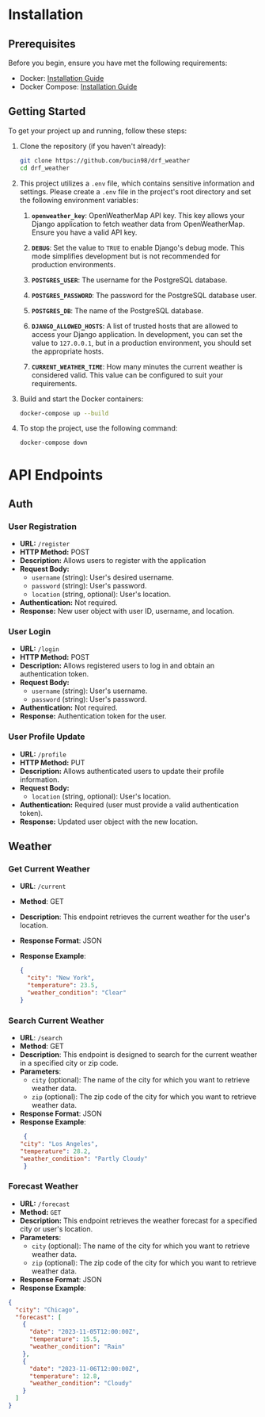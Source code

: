 # Installation

## Prerequisites

Before you begin, ensure you have met the following requirements:

- Docker: [Installation Guide](https://docs.docker.com/get-docker/)
- Docker Compose: [Installation Guide](https://docs.docker.com/compose/install/)

## Getting Started

To get your project up and running, follow these steps:

1. Clone the repository (if you haven't already):

   ```bash
   git clone https://github.com/bucin98/drf_weather
   cd drf_weather
   ```
2. This project utilizes a `.env` file, which contains sensitive information and settings. Please create a `.env` file in the project's root directory and set the following environment variables:

   1. **`openweather_key`**: OpenWeatherMap API key. This key allows your Django application to fetch weather data from OpenWeatherMap. Ensure you have a valid API key.

   2. **`DEBUG`**: Set the value to `TRUE` to enable Django's debug mode. This mode simplifies development but is not recommended for production environments.

   3. **`POSTGRES_USER`**: The username for the PostgreSQL database.

   4. **`POSTGRES_PASSWORD`**: The password for the PostgreSQL database user.

   5. **`POSTGRES_DB`**: The name of the PostgreSQL database.

   6. **`DJANGO_ALLOWED_HOSTS`**: A list of trusted hosts that are allowed to access your Django application. In development, you can set the value to `127.0.0.1`, but in a production environment, you should set the appropriate hosts.

   7. **`CURRENT_WEATHER_TIME`**: How many minutes the current weather is considered valid. This value can be configured to suit your requirements.

3. Build and start the Docker containers:
    ```bash
    docker-compose up --build
    ```
4. To stop the project, use the following command:
    ```bash
    docker-compose down
    ```

# API Endpoints

## Auth

### User Registration

- **URL:** `/register`
- **HTTP Method:** POST
- **Description:** Allows users to register with the application
- **Request Body:**
    - `username` (string): User's desired username.
    - `password` (string): User's password.
    - `location` (string, optional): User's location.
- **Authentication:** Not required.
- **Response:** New user object with user ID, username, and location.

### User Login

- **URL:** `/login`
- **HTTP Method:** POST
- **Description:** Allows registered users to log in and obtain an authentication token.
- **Request Body:**
    - `username` (string): User's username.
    - `password` (string): User's password.
- **Authentication:** Not required.
- **Response:** Authentication token for the user.

### User Profile Update

- **URL:** `/profile`
- **HTTP Method:** PUT
- **Description:** Allows authenticated users to update their profile information.
- **Request Body:**
    - `location` (string, optional): User's location.
- **Authentication:** Required (user must provide a valid authentication token).
- **Response:** Updated user object with the new location.

## Weather

### Get Current Weather

- **URL**: `/current`
- **Method**: GET
- **Description**: This endpoint retrieves the current weather for the user's location.

- **Response Format**: JSON
- **Response Example**:
  ```json
  {
    "city": "New York",
    "temperature": 23.5,
    "weather_condition": "Clear"
  }
  ```

### Search Current Weather

- **URL**: `/search`
- **Method**: GET
- **Description**: This endpoint is designed to search for the current weather in a specified city or zip code.
- **Parameters**:
    - `city` (optional): The name of the city for which you want to retrieve weather data.
    - `zip` (optional): The zip code of the city for which you want to retrieve weather data.
- **Response Format**: JSON
- **Response Example**:
  ```json
   {
  "city": "Los Angeles",
  "temperature": 28.2,
  "weather_condition": "Partly Cloudy"
   }
  ```

### Forecast Weather

- **URL:** `/forecast`
- **Method:** `GET`
- **Description:** This endpoint retrieves the weather forecast for a specified city or user's location.
- **Parameters**:
    - `city` (optional): The name of the city for which you want to retrieve weather data.
    - `zip` (optional): The zip code of the city for which you want to retrieve weather data.
- **Response Format**: JSON
- **Response Example**:

```json
{
  "city": "Chicago",
  "forecast": [
    {
      "date": "2023-11-05T12:00:00Z",
      "temperature": 15.5,
      "weather_condition": "Rain"
    },
    {
      "date": "2023-11-06T12:00:00Z",
      "temperature": 12.8,
      "weather_condition": "Cloudy"
    }
  ]
}
